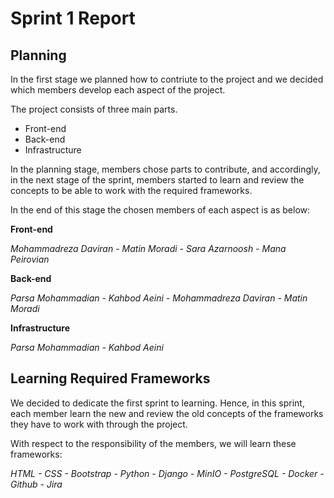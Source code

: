 # Sprint 1 Report

## Planning
In the first stage we planned how to contriute to the project and we decided which members develop each aspect of the project.

The project consists of three main parts.
* Front-end
* Back-end
* Infrastructure

In the planning stage, members chose parts to contribute, and accordingly, in the next stage of the sprint, members started to learn and review the concepts to be able to work with the required frameworks.

In the end of this stage the chosen members of each aspect is as below:

**Front-end**

*Mohammadreza Daviran - Matin Moradi - Sara Azarnoosh - Mana Peirovian*

**Back-end**

*Parsa Mohammadian - Kahbod Aeini - Mohammadreza Daviran - Matin Moradi*

**Infrastructure**

*Parsa Mohammadian - Kahbod Aeini*


## Learning Required Frameworks
We decided to dedicate the first sprint to learning. Hence, in this sprint, each member learn the new and review the old concepts of the frameworks they have to work with through the project.

With respect to the responsibility of the members, we will learn these frameworks:

*HTML - CSS - Bootstrap - Python - Django - MinIO - PostgreSQL - Docker - Github - Jira*
